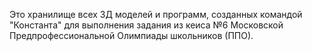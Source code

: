 Это хранилище всех 3Д моделей и программ, созданных командой "Константа" для выполнения задания из кеиса №6 Московской Предпрофессиональной Олимпиады школьников (ППО).
